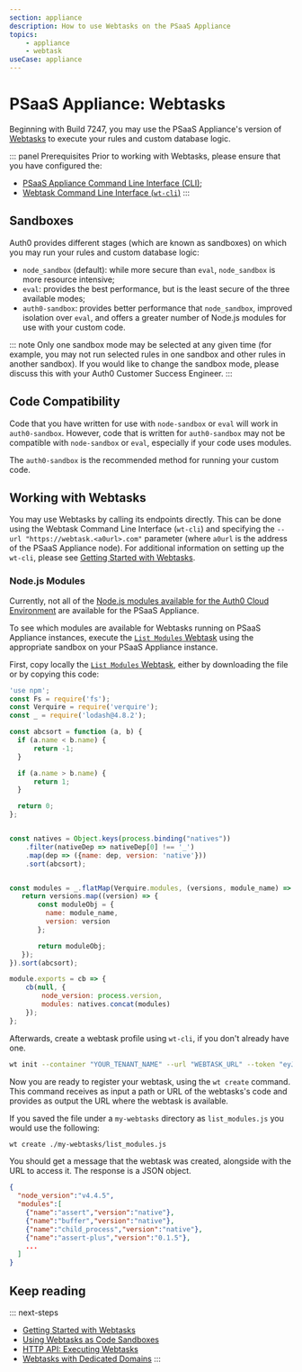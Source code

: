 ```yaml
---
section: appliance
description: How to use Webtasks on the PSaaS Appliance
topics:
    - appliance
    - webtask
useCase: appliance
---
```


# PSaaS Appliance: Webtasks

Beginning with Build 7247, you may use the PSaaS Appliance's version of [Webtasks](http://webtask.io/) to execute your rules and custom database logic.

::: panel Prerequisites
Prior to working with Webtasks, please ensure that you have configured the:

* [PSaaS Appliance Command Line Interface (CLI)](/appliance/cli/configure-cli);
* [Webtask Command Line Interface (`wt-cli`)](https://webtask.io/docs/101)
:::

## Sandboxes

Auth0 provides different stages (which are known as sandboxes) on which you may run your rules and custom database logic:

* `node_sandbox` (default): while more secure than `eval`, `node_sandbox` is more resource intensive;
* `eval`: provides the best performance, but is the least secure of the three available modes;
* `auth0-sandbox`: provides better performance that `node_sandbox`, improved isolation over `eval`, and offers a greater number of Node.js modules for use with your custom code.

::: note
Only one sandbox mode may be selected at any given time (for example, you may not run selected rules in one sandbox and other rules in another sandbox). If you would like to change the sandbox mode, please discuss this with your Auth0 Customer Success Engineer.
:::

## Code Compatibility

Code that you have written for use with `node-sandbox` or `eval` will work in `auth0-sandbox`. However, code that is written for `auth0-sandbox` may not be compatible with `node-sandbox` or `eval`, especially if your code uses modules.

The `auth0-sandbox` is the recommended method for running your custom code.

## Working with Webtasks

You may use Webtasks by calling its endpoints directly. This can be done using the Webtask Command Line Interface (`wt-cli`) and specifying the ``--url "https://webtask.<a0url>.com"`` parameter (where `a0url` is the address of the PSaaS Appliance node). For additional information on setting up the `wt-cli`, please see [Getting Started with Webtasks](https://webtask.io/docs/101).

### Node.js Modules

Currently, not all of the [Node.js modules available for the Auth0 Cloud Environment](https://tehsis.github.io/webtaskio-canirequire/) are available for the PSaaS Appliance.

To see which modules are available for Webtasks running on PSaaS Appliance instances, execute the [`List Modules` Webtask](https://github.com/tehsis/webtaskio-canirequire/blob/gh-pages/tasks/list_modules.js) using the appropriate sandbox on your PSaaS Appliance instance.

First, copy locally the [`List Modules` Webtask](https://github.com/tehsis/webtaskio-canirequire/blob/gh-pages/tasks/list_modules.js), either by downloading the file or by copying this code:

```js
'use npm';
const Fs = require('fs');
const Verquire = require('verquire');
const _ = require('lodash@4.8.2');

const abcsort = function (a, b) {
  if (a.name < b.name) {
      return -1;
  }

  if (a.name > b.name) {
      return 1;
  }

  return 0;
};


const natives = Object.keys(process.binding("natives"))
    .filter(nativeDep => nativeDep[0] !== '_')
    .map(dep => ({name: dep, version: 'native'}))
    .sort(abcsort);


const modules = _.flatMap(Verquire.modules, (versions, module_name) => {
   return versions.map((version) => {
       const moduleObj = {
         name: module_name,
         version: version
       };

       return moduleObj;
   });
}).sort(abcsort);

module.exports = cb => {
    cb(null, {
        node_version: process.version,
        modules: natives.concat(modules)
    });
};
```

Afterwards, create a webtask profile using `wt-cli`, if you don't already have one.

```bash
wt init --container "YOUR_TENANT_NAME" --url "WEBTASK_URL" --token "eyJhbGci..." -p "a``YOUR_TENANT_NAME-default"
```

Now you are ready to register your webtask, using the `wt create` command. This command receives as input a path or URL of the webtasks's code and provides as output the URL where the webtask is available.

If you saved the file under a `my-webtasks` directory as `list_modules.js` you would use the following:

```bash
wt create ./my-webtasks/list_modules.js
```

You should get a message that the webtask was created, alongside with the URL to access it. The response is a JSON object.


```json
{
  "node_version":"v4.4.5",
  "modules":[
    {"name":"assert","version":"native"},
    {"name":"buffer","version":"native"},
    {"name":"child_process","version":"native"},
    {"name":"assert-plus","version":"0.1.5"},
    ...
  ]
}
```

## Keep reading

::: next-steps
* [Getting Started with Webtasks](https://webtask.io/docs/101)
* [Using Webtasks as Code Sandboxes](https://webtask.io/docs/sample_multitenant)
* [HTTP API: Executing Webtasks](https://webtask.io/docs/api_run)
* [Webtasks with Dedicated Domains](/appliance/webtasks/dedicated-domains)
:::
